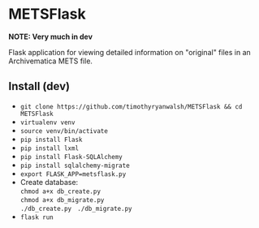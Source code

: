 # METSFlask  

**NOTE: Very much in dev**  

Flask application for viewing detailed information on "original" files in an Archivematica METS file.  

## Install (dev)
* `git clone https://github.com/timothyryanwalsh/METSFlask && cd METSFlask`  
* `virtualenv venv`  
* `source venv/bin/activate`  
* `pip install Flask`  
* `pip install lxml` 
* `pip install Flask-SQLAlchemy`  
* `pip install sqlalchemy-migrate`
* `export FLASK_APP=metsflask.py`   
* Create database:  
`chmod a+x db_create.py`  
`chmod a+x db_migrate.py`   
`./db_create.py`   
`./db_migrate.py`   
* `flask run`  
